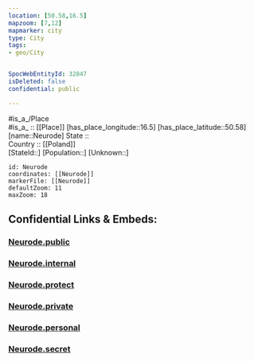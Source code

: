 ```yaml
---
location: [50.58,16.5] 
mapzoom: [7,12] 
mapmarker: city 
type: City
tags:
- geo/City


SpocWebEntityId: 32847
isDeleted: false
confidential: public

---
```

#is_a_/Place  
#is_a_ :: [[Place]] 
[has_place_longitude::16.5] 
[has_place_latitude::50.58] 
[name::Neurode] 
State ::  
Country :: [[Poland]]  
[StateId::] 
[Population::] 
[Unknown::] 


```leaflet
id: Neurode
coordinates: [[Neurode]] 
markerFile: [[Neurode]] 
defaultZoom: 11 
maxZoom: 18
```


## Confidential Links & Embeds: 

### [Neurode.public](/_public/\Earth\Continent\Europe\Europe~East\Poland\Provinces~Poland\Lower_Silesian\CityNeurode.public.md) 

### [Neurode.internal](/_internal/\Earth\Continent\Europe\Europe~East\Poland\Provinces~Poland\Lower_Silesian\CityNeurode.internal.md) 

### [Neurode.protect](/_protect/\Earth\Continent\Europe\Europe~East\Poland\Provinces~Poland\Lower_Silesian\CityNeurode.protect.md) 

### [Neurode.private](/_private/\Earth\Continent\Europe\Europe~East\Poland\Provinces~Poland\Lower_Silesian\CityNeurode.private.md) 

### [Neurode.personal](/_personal/\Earth\Continent\Europe\Europe~East\Poland\Provinces~Poland\Lower_Silesian\CityNeurode.personal.md) 

### [Neurode.secret](/_secret/\Earth\Continent\Europe\Europe~East\Poland\Provinces~Poland\Lower_Silesian\CityNeurode.secret.md)

